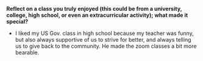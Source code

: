 **Reflect on a class you truly enjoyed (this could be from a university, college, high school, or even an extracurricular activity); what made it special?**
<br>
- I liked my US Gov. class in high school because my teacher was funny, but also always supportive of us to strive for better, and always telling us to give back to the community. He made the zoom classes a bit more bearable.